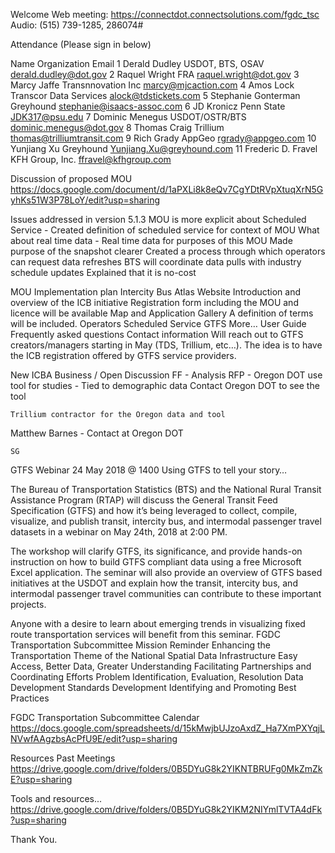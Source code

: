 Welcome 
	Web meeting: https://connectdot.connectsolutions.com/fgdc_tsc
Audio: (515) 739-1285, 286074#

Attendance (Please sign in below)


Name
Organization
Email
1
Derald Dudley
USDOT, BTS, OSAV
derald.dudley@dot.gov
2
Raquel Wright
FRA
raquel.wright@dot.gov 
3
Marcy Jaffe
Transnnovation Inc
marcy@mjcaction.com
4
Amos Lock
Transcor Data Services
alock@tdstickets.com
5
Stephanie Gonterman
Greyhound
stephanie@isaacs-assoc.com
6
JD Kronicz
Penn State
JDK317@psu.edu
7
Dominic Menegus
USDOT/OSTR/BTS
dominic.menegus@dot.gov
8
Thomas Craig
Trillium
thomas@trilliumtransit.com
9
Rich Grady
AppGeo
rgrady@appgeo.com
10
Yunjiang Xu
Greyhound
Yunjiang.Xu@greyhound.com
11
Frederic D. Fravel
KFH Group, Inc.
ffravel@kfhgroup.com

Discussion of proposed MOU
https://docs.google.com/document/d/1aPXLi8k8eQv7CgYDtRVpXtuqXrN5GyhKs51W3P78LoY/edit?usp=sharing

Issues addressed in version 5.1.3
MOU is more explicit about Scheduled Service - Created definition of scheduled service for context of MOU
What about real time data - Real time data for purposes of this MOU
Made purpose of the snapshot clearer
Created a process through which operators can request data refreshes
BTS will coordinate data pulls with industry schedule updates
Explained that it is no-cost

MOU Implementation plan
Intercity Bus Atlas Website
Introduction and overview of the ICB initiative
Registration form including the MOU and licence will be available
Map and Application Gallery
A definition of terms will be included.
Operators
Scheduled Service
GTFS
More…
User Guide
Frequently asked questions
Contact information
Will reach out to GTFS creators/managers starting in May (TDS, Trillium, etc…).  The idea is to have the ICB registration offered by GTFS service providers.

New ICBA Business / Open Discussion
	FF - Analysis RFP - Oregon DOT use tool for studies - Tied to demographic data
	Contact Oregon DOT to see the tool

	Trillium contractor for the Oregon data and tool
Matthew Barnes - Contact at Oregon DOT

	SG

GTFS Webinar 24 May 2018 @ 1400
Using GTFS to tell your story…
 
The Bureau of Transportation Statistics (BTS) and the National Rural Transit Assistance Program (RTAP) will discuss the General Transit Feed Specification (GTFS) and how it’s being leveraged to collect, compile, visualize, and publish transit, intercity bus, and intermodal passenger travel datasets in a webinar on May 24th, 2018 at 2:00 PM.
 
The workshop will clarify GTFS, its significance, and provide hands-on instruction on how to build GTFS compliant data using a free Microsoft Excel application.   The seminar will also provide an overview of GTFS based initiatives at the USDOT and explain how the transit, intercity bus, and intermodal passenger travel communities can contribute to these important projects.
 
Anyone with a desire to learn about emerging trends in visualizing fixed route transportation services will benefit from this seminar.
FGDC Transportation Subcommittee Mission Reminder
Enhancing the Transportation Theme of the National Spatial Data Infrastructure
Easy Access, Better Data, Greater Understanding
Facilitating Partnerships and Coordinating Efforts
Problem Identification, Evaluation, Resolution
Data Development
Standards Development
Identifying and Promoting Best Practices
	
FGDC Transportation Subcommittee Calendar
https://docs.google.com/spreadsheets/d/15kMwjbUJzoAxdZ_Ha7XmPXYqjLNVwfAAgzbsAcPfU9E/edit?usp=sharing

Resources
Past Meetings
https://drive.google.com/drive/folders/0B5DYuG8k2YIKNTBRUFg0MkZmZkE?usp=sharing

Tools and resources...
https://drive.google.com/drive/folders/0B5DYuG8k2YIKM2NIYmlTVTA4dFk?usp=sharing

Thank You.

